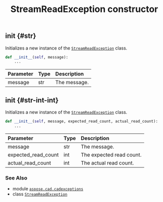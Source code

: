 ﻿---
title: StreamReadException constructor
second_title: Aspose.CAD for Python via .NET API References
description: 
type: docs
weight: 10
url: /python-net/aspose.cad.cadexceptions/streamreadexception/__init__/
is_root: false
---

## __init__ {#str}

Initializes a new instance of the [`StreamReadException`](/cad/python-net/aspose.cad.cadexceptions/streamreadexception) class.



```python
def __init__(self, message):
    ...
```


| Parameter | Type | Description |
| :- | :- | :- |
| message | str | The message. |


## __init__ {#str-int-int}

Initializes a new instance of the [`StreamReadException`](/cad/python-net/aspose.cad.cadexceptions/streamreadexception) class.



```python
def __init__(self, message, expected_read_count, actual_read_count):
    ...
```


| Parameter | Type | Description |
| :- | :- | :- |
| message | str | The message. |
| expected_read_count | int | The expected read count. |
| actual_read_count | int | The actual read count. |



### See Also
* module [`aspose.cad.cadexceptions`](../../)
* class [`StreamReadException`](/cad/python-net/aspose.cad.cadexceptions/streamreadexception)
